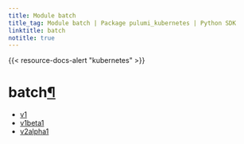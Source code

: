 ```yaml
---
title: Module batch
title_tag: Module batch | Package pulumi_kubernetes | Python SDK
linktitle: batch
notitle: true
---
```


{{< resource-docs-alert "kubernetes" >}}

<div class="section" id="batch">
<h1>batch<a class="headerlink" href="#batch" title="Permalink to this headline">¶</a></h1>
<div class="toctree-wrapper compound">
<ul>
<li class="toctree-l1"><a class="reference internal" href="v1/">v1</a></li>
<li class="toctree-l1"><a class="reference internal" href="v1beta1/">v1beta1</a></li>
<li class="toctree-l1"><a class="reference internal" href="v2alpha1/">v2alpha1</a></li>
</ul>
</div>
</div>
